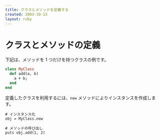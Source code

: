 ```yaml
---
title: クラスとメソッドを定義する
created: 2003-10-13
layout: ruby
---
```


クラスとメソッドの定義
====

下記は、メソッドを 1 つだけを持つクラスの例です。

```ruby
class MyClass
  def add(a, b)
    a + b;
  end
end
```

定義したクラスを利用するには、`new` メソッドによりインスタンスを作成します。

```
# インスタンス化
obj = MyClass.new

# メソッドの呼び出し
puts obj.add(1, 2)
```

